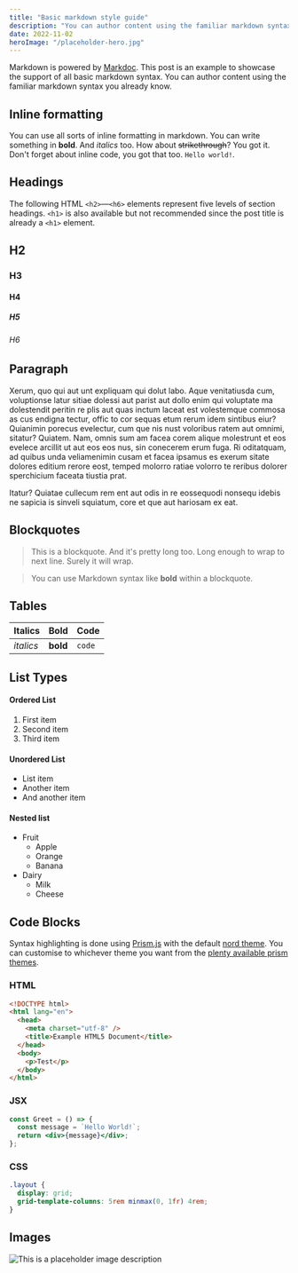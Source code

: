 ```yaml
---
title: "Basic markdown style guide"
description: "You can author content using the familiar markdown syntax you already know. All basic markdown syntax is supported."
date: 2022-11-02
heroImage: "/placeholder-hero.jpg"
---
```


Markdown is powered by [Markdoc](https://markdoc.dev/). This post is an example to showcase the support of all basic markdown syntax. You can author content using the familiar markdown syntax you already know.

## Inline formatting

You can use all sorts of inline formatting in markdown. You can write something in **bold**. And _italics_ too. How about ~~strikethrough~~? You got it. Don't forget about inline code, you got that too. `Hello world!`.

## Headings

The following HTML `<h2>`—`<h6>` elements represent five levels of section headings. `<h1>` is also available but not recommended since the post title is already a `<h1>` element.

## H2

### H3

#### H4

##### H5

###### H6

## Paragraph

Xerum, quo qui aut unt expliquam qui dolut labo. Aque venitatiusda cum, voluptionse latur sitiae dolessi aut parist aut dollo enim qui voluptate ma dolestendit peritin re plis aut quas inctum laceat est volestemque commosa as cus endigna tectur, offic to cor sequas etum rerum idem sintibus eiur? Quianimin porecus evelectur, cum que nis nust voloribus ratem aut omnimi, sitatur? Quiatem. Nam, omnis sum am facea corem alique molestrunt et eos evelece arcillit ut aut eos eos nus, sin conecerem erum fuga. Ri oditatquam, ad quibus unda veliamenimin cusam et facea ipsamus es exerum sitate dolores editium rerore eost, temped molorro ratiae volorro te reribus dolorer sperchicium faceata tiustia prat.

Itatur? Quiatae cullecum rem ent aut odis in re eossequodi nonsequ idebis ne sapicia is sinveli squiatum, core et que aut hariosam ex eat.

## Blockquotes

> This is a blockquote. And it's pretty long too. Long enough to wrap to next line. Surely it will wrap.

> You can use Markdown syntax like **bold** within a blockquote.

## Tables

| Italics   | Bold     | Code   |
| --------- | -------- | ------ |
| _italics_ | **bold** | `code` |

## List Types

#### Ordered List

1. First item
2. Second item
3. Third item

#### Unordered List

- List item
- Another item
- And another item

#### Nested list

- Fruit
  - Apple
  - Orange
  - Banana
- Dairy
  - Milk
  - Cheese

## Code Blocks

Syntax highlighting is done using [Prism.js](https://github.com/PrismJS/prism) with the default [nord theme](https://github.com/PrismJS/prism-themes/blob/master/themes/prism-nord.css). You can customise to whichever theme you want from the [plenty available prism themes](https://github.com/PrismJS/prism-themes).

### HTML

```html
<!DOCTYPE html>
<html lang="en">
  <head>
    <meta charset="utf-8" />
    <title>Example HTML5 Document</title>
  </head>
  <body>
    <p>Test</p>
  </body>
</html>
```

### JSX

```jsx
const Greet = () => {
  const message = `Hello World!`;
  return <div>{message}</div>;
};
```

### CSS

```css
.layout {
  display: grid;
  grid-template-columns: 5rem minmax(0, 1fr) 4rem;
}
```

## Images

![This is a placeholder image description](/placeholder-social.jpg)
